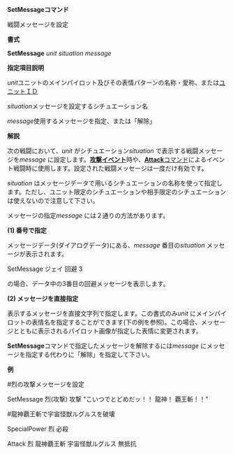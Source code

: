 **SetMessageコマンド**

戦闘メッセージを設定

**書式**

**SetMessage** *unit situation message*

**指定項目説明**

*unit*ユニットのメインパイロット及びその表情パターンの名称・愛称、または[ユニットＩＤ](ユニットＩＤ)

*situation*メッセージを設定するシチュエーション名

*message*使用するメッセージを指定、または「解除」

**解説**

次の戦闘において、*unit* がシチュエーション*situation* で表示する戦闘メッセージを*message* に設定します。[**攻撃イベント**](攻撃イベント)時や、[**Attack**コマンド](Attackコマンド)によるイベント戦闘時に使用します。設定された戦闘メッセージは一度だけ有効です。

*situation* はメッセージデータで用いるシチュエーションの名称を使って指定します。ただし、ユニット限定のシチュエーションや相手限定のシチュエーションは使えないので注意して下さい。

メッセージの指定*message* には２通りの方法があります。

**(1) 番号で指定**

メッセージデータ(ダイアログデータ)にある、*message* 番目の*situation* メッセージが表示されます。

SetMessage ジェイ 回避 3

の場合、データ中の3番目の回避メッセージを表示します。

**(2) メッセージを直接指定**

表示するメッセージを直接文字列で指定します。この書式のみ*unit* にメインパイロットの表情名を指定することができます(下の例を参照)。この場合、メッセージとともに表示されるパイロット画像が指定した表情に変更されます。

**SetMessage**コマンドで指定したメッセージを解除するには*message* にメッセージを指定する代わりに「解除」を指定して下さい。

**例**

#烈の攻撃メッセージを設定

SetMessage 烈(攻撃) 攻撃 "こいつでとどめだッ！！ 龍神！ 覇王斬！！"

#龍神覇王斬で宇宙怪獣ルグルスを破壊

SpecialPower 烈 必殺

Attack 烈 龍神覇王斬 宇宙怪獣ルグルス 無抵抗
